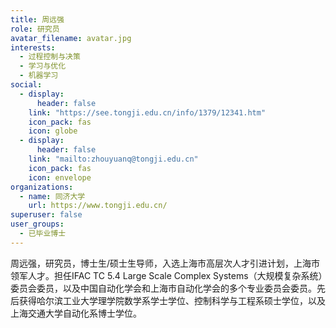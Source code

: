 ```yaml
---
title: 周远强
role: 研究员
avatar_filename: avatar.jpg
interests:
  - 过程控制与决策
  - 学习与优化
  - 机器学习
social:
  - display:
      header: false
    link: "https://see.tongji.edu.cn/info/1379/12341.htm"
    icon_pack: fas
    icon: globe
  - display:
      header: false
    link: "mailto:zhouyuanq@tongji.edu.cn"
    icon_pack: fas
    icon: envelope
organizations:
  - name: 同济大学
    url: https://www.tongji.edu.cn/
superuser: false
user_groups:
  - 已毕业博士
---
```


周远强，研究员，博士生/硕士生导师，入选上海市高层次人才引进计划，上海市领军人才。担任IFAC TC 5.4 Large Scale Complex Systems（大规模复杂系统）委员会委员，以及中国自动化学会和上海市自动化学会的多个专业委员会委员。先后获得哈尔滨工业大学理学院数学系学士学位、控制科学与工程系硕士学位，以及上海交通大学自动化系博士学位。 